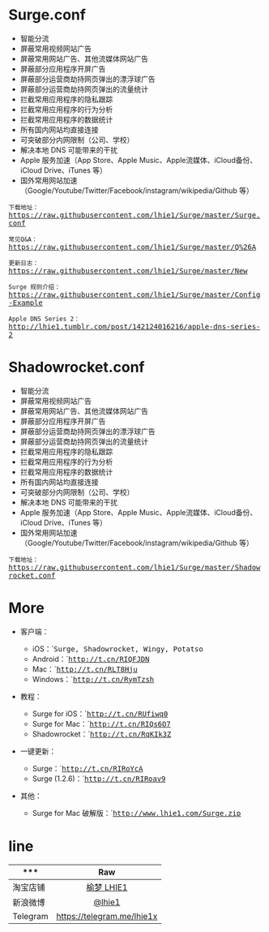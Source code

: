 # Surge.conf

* 智能分流
* 屏蔽常用视频网站广告
* 屏蔽常用网站广告、其他流媒体网站广告
* 屏蔽部分应用程序开屏广告
* 屏蔽部分运营商劫持网页弹出的漂浮球广告
* 屏蔽部分运营商劫持网页弹出的流量统计
* 拦截常用应用程序的隐私跟踪
* 拦截常用应用程序的行为分析
* 拦截常用应用程序的数据统计
* 所有国内网站均直接连接
* 可突破部分内网限制（公司、学校）
* 解决本地 DNS 可能带来的干扰
* Apple 服务加速（App Store、Apple Music、Apple流媒体、iCloud备份、iCloud Drive、iTunes 等）
* 国外常用网站加速（Google/Youtube/Twitter/Facebook/instagram/wikipedia/Github 等）

`下载地址：`<kbd>https://raw.githubusercontent.com/lhie1/Surge/master/Surge.conf</kbd>

`常见Q&A：`<kbd>https://raw.githubusercontent.com/lhie1/Surge/master/Q%26A</kbd>

`更新日志：`<kbd>https://raw.githubusercontent.com/lhie1/Surge/master/New</kbd>

`Surge 规则介绍：`<kbd>https://raw.githubusercontent.com/lhie1/Surge/master/Config-Example</kbd>

`Apple DNS Series 2：`<kbd>http://lhie1.tumblr.com/post/142124016216/apple-dns-series-2</kbd>


# Shadowrocket.conf

* 智能分流
* 屏蔽常用视频网站广告
* 屏蔽常用网站广告、其他流媒体网站广告
* 屏蔽部分应用程序开屏广告
* 屏蔽部分运营商劫持网页弹出的漂浮球广告
* 屏蔽部分运营商劫持网页弹出的流量统计
* 拦截常用应用程序的隐私跟踪
* 拦截常用应用程序的行为分析
* 拦截常用应用程序的数据统计
* 所有国内网站均直接连接
* 可突破部分内网限制（公司、学校）
* 解决本地 DNS 可能带来的干扰
* Apple 服务加速（App Store、Apple Music、Apple流媒体、iCloud备份、iCloud Drive、iTunes 等）
* 国外常用网站加速（Google/Youtube/Twitter/Facebook/instagram/wikipedia/Github 等）

`下载地址：`<kbd>https://raw.githubusercontent.com/lhie1/Surge/master/Shadowrocket.conf</kbd>

# More

* 客户端：
    - iOS：`<kbd>Surge, Shadowrocket, Wingy, Potatso</kbd>
    - Android：`<kbd>http://t.cn/RIQFJDN</kbd>
    - Mac：`<kbd>http://t.cn/RLT8Hju</kbd>
    - Windows：`<kbd>http://t.cn/RymTzsh</kbd>

* 教程：
    - Surge for iOS：`<kbd>http://t.cn/RUfiwq0</kbd>
    - Surge for Mac：`<kbd>http://t.cn/RIQs6O7</kbd>
    - Shadowrocket：`<kbd>http://t.cn/RqKIk3Z</kbd>

* 一键更新：
    - Surge：`<kbd>http://t.cn/RIRoYcA</kbd>
    - Surge (1.2.6)：`<kbd>http://t.cn/RIRoav9</kbd>

* 其他：
    - Surge for Mac 破解版：`<kbd>http://www.lhie1.com/Surge.zip</kbd>


# line

*** | Raw |
---------|:---------:
淘宝店铺  | [榆梦 LHIE1](https://shop116319160.taobao.com)
新浪微博 | [ @lhie1](http://www.weibo.com/1748625493)
Telegram | https://telegram.me/lhie1x